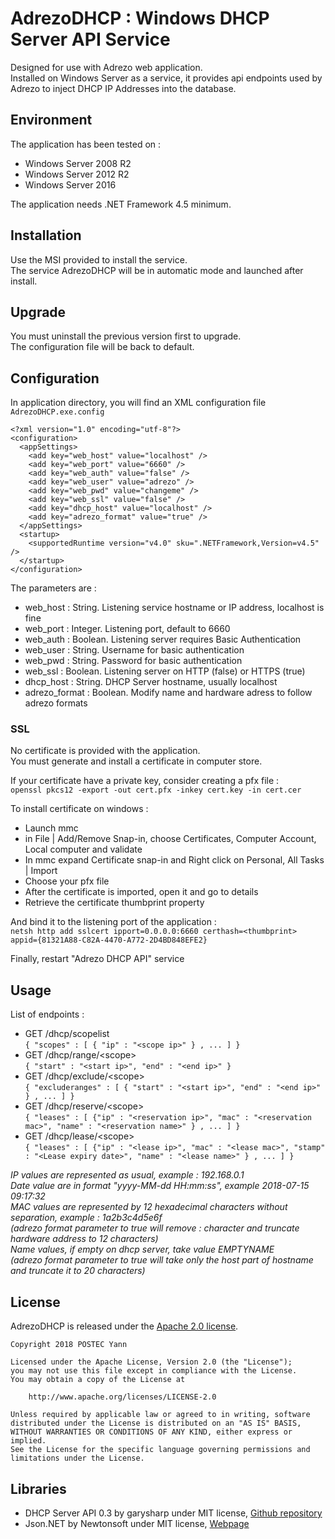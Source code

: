 # AdrezoDHCP : Windows DHCP Server API Service

Designed for use with Adrezo web application.  
Installed on Windows Server as a service, it provides api endpoints used by Adrezo to inject DHCP IP Addresses into the database.

## Environment

The application has been tested on :
- Windows Server 2008 R2
- Windows Server 2012 R2
- Windows Server 2016

The application needs .NET Framework 4.5 minimum.

## Installation

Use the MSI provided to install the service.  
The service AdrezoDHCP will be in automatic mode and launched after install.

## Upgrade

You must uninstall the previous version first to upgrade.  
The configuration file will be back to default.

## Configuration
In application directory, you will find an XML configuration file `AdrezoDHCP.exe.config`  

````
<?xml version="1.0" encoding="utf-8"?>
<configuration>
  <appSettings>
    <add key="web_host" value="localhost" />
    <add key="web_port" value="6660" />
    <add key="web_auth" value="false" />
    <add key="web_user" value="adrezo" />
    <add key="web_pwd" value="changeme" />
    <add key="web_ssl" value="false" />
    <add key="dhcp_host" value="localhost" />
    <add key="adrezo_format" value="true" />
  </appSettings>
  <startup>
    <supportedRuntime version="v4.0" sku=".NETFramework,Version=v4.5" />
  </startup>
</configuration>
````

The parameters are :
- web_host : String. Listening service hostname or IP address, localhost is fine
- web_port : Integer. Listening port, default to 6660
- web_auth : Boolean. Listening server requires Basic Authentication
- web_user : String. Username for basic authentication
- web_pwd : String. Password for basic authentication
- web_ssl : Boolean. Listening server on HTTP (false) or HTTPS (true)
- dhcp_host : String. DHCP Server hostname, usually localhost
- adrezo_format : Boolean. Modify name and hardware adress to follow adrezo formats

### SSL
No certificate is provided with the application.  
You must generate and install a certificate in computer store.  

If your certificate have a private key, consider creating a pfx file :  
`openssl pkcs12 -export -out cert.pfx -inkey cert.key -in cert.cer`

To install certificate on windows :  
- Launch mmc
- in File | Add/Remove Snap-in, choose Certificates, Computer Account, Local computer and validate
- In mmc expand Certificate snap-in and Right click on Personal, All Tasks | Import
- Choose your pfx file
- After the certificate is imported, open it and go to details
- Retrieve the certificate thumbprint property

And bind it to the listening port of the application :  
`netsh http add sslcert ipport=0.0.0.0:6660 certhash=<thumbprint> appid={81321A88-C82A-4470-A772-2D4BD848EFE2}`

Finally, restart "Adrezo DHCP API" service

## Usage

List of endpoints :

- GET /dhcp/scopelist  
`{ "scopes" : [ { "ip" : "<scope ip>" } , ... ] }`
- GET /dhcp/range/&lt;scope&gt;  
`{ "start" : "<start ip>", "end" : "<end ip>" }`
- GET /dhcp/exclude/&lt;scope&gt;  
`{ "excluderanges" : [ { "start" : "<start ip>", "end" : "<end ip>" } , ... ] }`
- GET /dhcp/reserve/&lt;scope&gt;  
`{ "leases" : [ {"ip" : "<reservation ip>", "mac" : "<reservation mac>", "name" : "<reservation name>" } , ... ] }`
- GET /dhcp/lease/&lt;scope&gt;  
`{ "leases" : [ {"ip" : "<lease ip>", "mac" : "<lease mac>", "stamp" : "<Lease expiry date>", "name" : "<lease name>" } , ... ] }`

_IP values are represented as usual, example : 192.168.0.1_  
_Date value are in format "yyyy-MM-dd HH:mm:ss", example 2018-07-15 09:17:32_  
_MAC values are represented by 12 hexadecimal characters without separation, example : 1a2b3c4d5e6f_  
_(adrezo format parameter to true will remove : character and truncate hardware address to 12 characters)_  
_Name values, if empty on dhcp server, take value EMPTYNAME_  
_(adrezo format parameter to true will take only the host part of hostname and truncate it to 20 characters)_

## License

AdrezoDHCP is released under the [Apache 2.0 license](./LICENSE).

````
Copyright 2018 POSTEC Yann

Licensed under the Apache License, Version 2.0 (the "License");
you may not use this file except in compliance with the License.
You may obtain a copy of the License at

    http://www.apache.org/licenses/LICENSE-2.0

Unless required by applicable law or agreed to in writing, software
distributed under the License is distributed on an "AS IS" BASIS,
WITHOUT WARRANTIES OR CONDITIONS OF ANY KIND, either express or implied.
See the License for the specific language governing permissions and
limitations under the License.
````

## Libraries

- DHCP Server API 0.3 by garysharp under MIT license, [Github repository](https://github.com/garysharp/DhcpServerApi)
- Json.NET by Newtonsoft under MIT license, [Webpage](https://www.newtonsoft.com/json)
